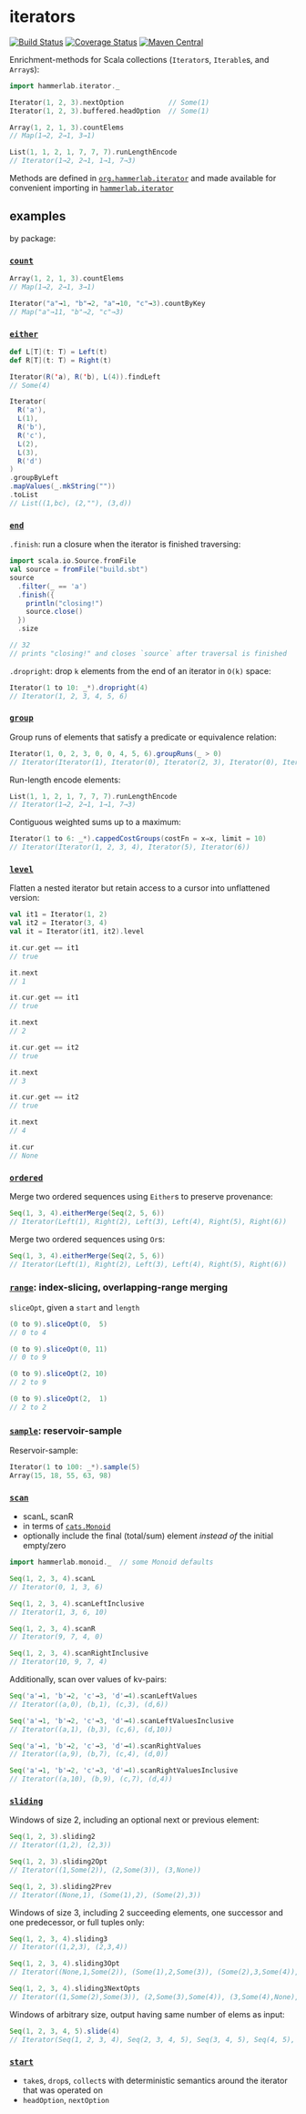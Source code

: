 # iterators

[![Build Status](https://travis-ci.org/hammerlab/iterators.svg?branch=master)](https://travis-ci.org/hammerlab/iterators)
[![Coverage Status](https://coveralls.io/repos/github/hammerlab/iterators/badge.svg)](https://coveralls.io/github/hammerlab/iterators)
[![Maven Central](https://img.shields.io/maven-central/v/org.hammerlab/iterator_2.11.svg?maxAge=1800)](http://search.maven.org/#search%7Cgav%7C1%7Cg%3A%22org.hammerlab%22%20AND%20a%3A%22iterator_2.11%22)

Enrichment-methods for Scala collections (`Iterator`s, `Iterable`s, and `Array`s):

```scala
import hammerlab.iterator._
```

```scala
Iterator(1, 2, 3).nextOption           // Some(1)
Iterator(1, 2, 3).buffered.headOption  // Some(1)

Array(1, 2, 1, 3).countElems
// Map(1→2, 2→1, 3→1)

List(1, 1, 2, 1, 7, 7, 7).runLengthEncode
// Iterator(1→2, 2→1, 1→1, 7→3)
```

Methods are defined in [`org.hammerlab.iterator`](core/src/main/scala/org/hammerlab/iterator) and made available for convenient importing in [`hammerlab.iterator`](core/src/main/scala/hammerlab/iterator)

## examples

by package:

### [`count`](src/main/scala/org/hammerlab/iterator/count)

```scala
Array(1, 2, 1, 3).countElems
// Map(1→2, 2→1, 3→1)

Iterator("a"→1, "b"→2, "a"→10, "c"→3).countByKey
// Map("a"→11, "b"→2, "c"→3)
```

### [`either`](src/main/scala/org/hammerlab/iterator/either)

```scala
def L[T](t: T) = Left(t)
def R[T](t: T) = Right(t)

Iterator(R('a), R('b), L(4)).findLeft
// Some(4)

Iterator(
  R('a'),
  L(1),
  R('b'),
  R('c'),
  L(2),
  L(3),
  R('d')
)
.groupByLeft
.mapValues(_.mkString(""))
.toList
// List((1,bc), (2,""), (3,d))
```

### [`end`](src/main/scala/org/hammerlab/iterator/end)

`.finish`: run a closure when the iterator is finished traversing:

```scala
import scala.io.Source.fromFile
val source = fromFile("build.sbt")
source
  .filter(_ == 'a')
  .finish({
    println("closing!")
    source.close()
  })
  .size

// 32
// prints "closing!" and closes `source` after traversal is finished
```

`.dropright`: drop `k` elements from the end of an iterator in `O(k)` space:

```scala
Iterator(1 to 10: _*).dropright(4)
// Iterator(1, 2, 3, 4, 5, 6)
```

### [`group`](src/main/scala/org/hammerlab/iterator/group)

Group runs of elements that satisfy a predicate or equivalence relation:

```scala
Iterator(1, 0, 2, 3, 0, 0, 4, 5, 6).groupRuns(_ > 0)
// Iterator(Iterator(1), Iterator(0), Iterator(2, 3), Iterator(0), Iterator(0), Iterator(4, 5, 6))
```

Run-length encode elements:

```scala
List(1, 1, 2, 1, 7, 7, 7).runLengthEncode
// Iterator(1→2, 2→1, 1→1, 7→3)
```

Contiguous weighted sums up to a maximum:

```scala
Iterator(1 to 6: _*).cappedCostGroups(costFn = x⇒x, limit = 10)
// Iterator(Iterator(1, 2, 3, 4), Iterator(5), Iterator(6))
```

### [`level`](src/main/scala/org/hammerlab/iterator/level)

Flatten a nested iterator but retain access to a cursor into unflattened version:

```scala
val it1 = Iterator(1, 2)
val it2 = Iterator(3, 4)
val it = Iterator(it1, it2).level

it.cur.get == it1
// true

it.next
// 1

it.cur.get == it1
// true

it.next
// 2

it.cur.get == it2
// true

it.next
// 3

it.cur.get == it2
// true

it.next
// 4

it.cur
// None
```
 
### [`ordered`](src/main/scala/org/hammerlab/iterator/ordered)

Merge two ordered sequences using `Either`s to preserve provenance:

```scala
Seq(1, 3, 4).eitherMerge(Seq(2, 5, 6))
// Iterator(Left(1), Right(2), Left(3), Left(4), Right(5), Right(6))
```

Merge two ordered sequences using `Or`s:

```scala
Seq(1, 3, 4).eitherMerge(Seq(2, 5, 6))
// Iterator(Left(1), Right(2), Left(3), Left(4), Right(5), Right(6))
```

### [`range`](src/main/scala/org/hammerlab/iterator/range): index-slicing, overlapping-range merging

`sliceOpt`, given a `start` and `length`
```scala
(0 to 9).sliceOpt(0,  5)
// 0 to 4

(0 to 9).sliceOpt(0, 11)
// 0 to 9

(0 to 9).sliceOpt(2, 10)
// 2 to 9

(0 to 9).sliceOpt(2,  1)
// 2 to 2
```

### [`sample`](src/main/scala/org/hammerlab/iterator/sample): reservoir-sample

Reservoir-sample:

```scala
Iterator(1 to 100: _*).sample(5)
Array(15, 18, 55, 63, 98)
```

### [`scan`](src/main/scala/org/hammerlab/iterator/scan)

- scanL, scanR
- in terms of [`cats.Monoid`](https://typelevel.org/cats/typeclasses/monoid.html)
- optionally include the final (total/sum) element *instead of* the initial empty/zero

```scala
import hammerlab.monoid._  // some Monoid defaults

Seq(1, 2, 3, 4).scanL
// Iterator(0, 1, 3, 6)

Seq(1, 2, 3, 4).scanLeftInclusive
// Iterator(1, 3, 6, 10)

Seq(1, 2, 3, 4).scanR
// Iterator(9, 7, 4, 0)

Seq(1, 2, 3, 4).scanRightInclusive
// Iterator(10, 9, 7, 4)
```

Additionally, scan over values of kv-pairs:

```scala
Seq('a'→1, 'b'→2, 'c'→3, 'd'→4).scanLeftValues
// Iterator((a,0), (b,1), (c,3), (d,6))

Seq('a'→1, 'b'→2, 'c'→3, 'd'→4).scanLeftValuesInclusive
// Iterator((a,1), (b,3), (c,6), (d,10))

Seq('a'→1, 'b'→2, 'c'→3, 'd'→4).scanRightValues
// Iterator((a,9), (b,7), (c,4), (d,0))

Seq('a'→1, 'b'→2, 'c'→3, 'd'→4).scanRightValuesInclusive
// Iterator((a,10), (b,9), (c,7), (d,4))
```

### [`sliding`](src/main/scala/org/hammerlab/iterator/sliding)

Windows of size 2, including an optional next or previous element:

```scala
Seq(1, 2, 3).sliding2
// Iterator((1,2), (2,3))

Seq(1, 2, 3).sliding2Opt
// Iterator((1,Some(2)), (2,Some(3)), (3,None))

Seq(1, 2, 3).sliding2Prev
// Iterator((None,1), (Some(1),2), (Some(2),3))
```

Windows of size 3, including 2 succeeding elements, one successor and one predecessor, or full tuples only:

```scala
Seq(1, 2, 3, 4).sliding3
// Iterator((1,2,3), (2,3,4))

Seq(1, 2, 3, 4).sliding3Opt
// Iterator((None,1,Some(2)), (Some(1),2,Some(3)), (Some(2),3,Some(4)), (Some(3),4,None))

Seq(1, 2, 3, 4).sliding3NextOpts
// Iterator((1,Some(2),Some(3)), (2,Some(3),Some(4)), (3,Some(4),None), (4,None,None))
```

Windows of arbitrary size, output having same number of elems as input:

```scala
Seq(1, 2, 3, 4, 5).slide(4)
// Iterator(Seq(1, 2, 3, 4), Seq(2, 3, 4, 5), Seq(3, 4, 5), Seq(4, 5), Seq(5))
```

### [`start`](src/main/scala/org/hammerlab/iterator/start)

- `take`s, `drop`s, `collect`s with deterministic semantics around the iterator that was operated on
- `headOption`, `nextOption`

```scala

```

